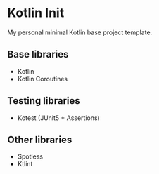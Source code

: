 # Kotlin Init

My personal minimal Kotlin base project template.

## Base libraries

- Kotlin
- Kotlin Coroutines

## Testing libraries

- Kotest (JUnit5 + Assertions)

## Other libraries

- Spotless
- Ktlint
